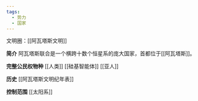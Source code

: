 ```yaml
---
tags:
  - 势力
  - 国家
---
```

文明圈：[[阿瓦塔斯文明]]

**简介**
阿瓦塔斯联合是一个横跨十数个恒星系的庞大国家，首都位于[[阿瓦塔斯]]。

**完整公民权物种**
[[人类]]
[[硅基智能体]]
[[亚人]]

**历史**
[[阿瓦塔斯文明纪年表]]

**控制范围**
[[太阳系]]
